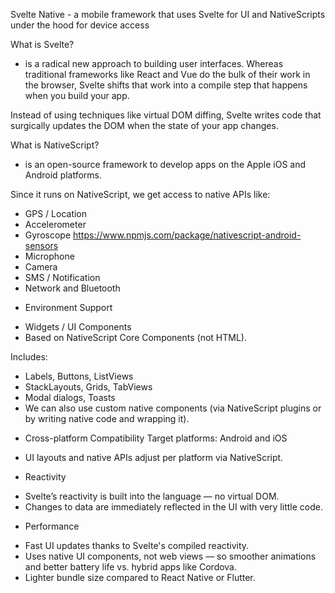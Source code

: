 Svelte Native - a mobile framework that uses Svelte for UI and NativeScripts under the hood for device access

What is Svelte?
- is a radical new approach to building user interfaces. Whereas traditional frameworks like React and Vue do the bulk of their work in the browser, Svelte shifts that work into a compile step that happens when you build your app.

Instead of using techniques like virtual DOM diffing, Svelte writes code that surgically updates the DOM when the state of your app changes.


What is NativeScript?
- is an open-source framework to develop apps on the Apple iOS and Android platforms. 

Since it runs on NativeScript, we get access to native APIs like:
- GPS / Location
- Accelerometer
- Gyroscope 
https://www.npmjs.com/package/nativescript-android-sensors
- Microphone
- Camera
- SMS / Notification
- Network and Bluetooth

* Environment Support
- Widgets / UI Components
- Based on NativeScript Core Components (not HTML).

Includes:
- Labels, Buttons, ListViews
- StackLayouts, Grids, TabViews
- Modal dialogs, Toasts
- We can also use custom native components (via NativeScript plugins or by writing native code and wrapping it).

* Cross-platform Compatibility
Target platforms: Android and iOS
- UI layouts and native APIs adjust per platform via NativeScript.

* Reactivity
- Svelte’s reactivity is built into the language — no virtual DOM.
- Changes to data are immediately reflected in the UI with very little code.

* Performance
- Fast UI updates thanks to Svelte's compiled reactivity.
- Uses native UI components, not web views — so smoother animations and better battery life vs. hybrid apps like Cordova.
- Lighter bundle size compared to React Native or Flutter.
